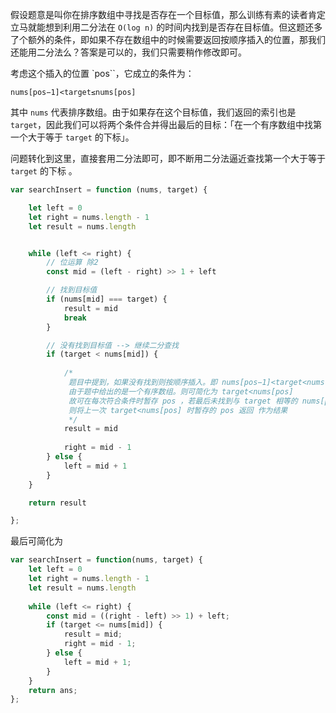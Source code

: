 假设题意是叫你在排序数组中寻找是否存在一个目标值，那么训练有素的读者肯定立马就能想到利用二分法在 `O(log n)`
的时间内找到是否存在目标值。但这题还多了个额外的条件，即如果不存在数组中的时候需要返回按顺序插入的位置，那我们还能用二分法么？答案是可以的，我们只需要稍作修改即可。

考虑这个插入的位置 `pos``，它成立的条件为：

```
nums[pos−1]<target≤nums[pos]
```

其中 `nums` 代表排序数组。由于如果存在这个目标值，我们返回的索引也是 `target`，因此我们可以将两个条件合并得出最后的目标：「在一个有序数组中找第一个大于等于 `target` 的下标」。

问题转化到这里，直接套用二分法即可，即不断用二分法逼近查找第一个大于等于 `target` 的下标 。

```javascript
var searchInsert = function (nums, target) {

    let left = 0
    let right = nums.length - 1
    let result = nums.length


    while (left <= right) {
        // 位运算 除2
        const mid = (left - right) >> 1 + left

        // 找到目标值
        if (nums[mid] === target) {
            result = mid
            break
        }

        // 没有找到目标值 --> 继续二分查找
        if (target < nums[mid]) {
            
            /*
             题目中提到，如果没有找到则按顺序插入。即 nums[pos−1]<target<nums[pos]。
             由于题中给出的是一个有序数组。则可简化为 target<nums[pos]
             故可在每次符合条件时暂存 pos ，若最后未找到与 target 相等的 nums[pos] 
             则将上一次 target<nums[pos] 时暂存的 pos 返回 作为结果
             */
            result = mid 
            
            right = mid - 1
        } else {
            left = mid + 1
        }
    }

    return result

};
```

最后可简化为
```javascript
var searchInsert = function(nums, target) {
    let left = 0
    let right = nums.length - 1
    let result = nums.length
    
    while (left <= right) {
        const mid = ((right - left) >> 1) + left;
        if (target <= nums[mid]) {
            result = mid;
            right = mid - 1;
        } else {
            left = mid + 1;
        }
    }
    return ans;
};
```
